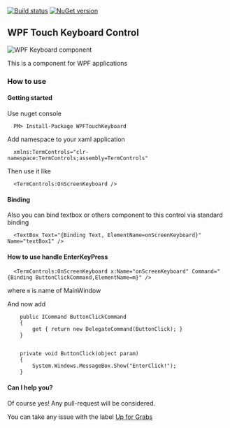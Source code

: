 [![Build status](https://ci.appveyor.com/api/projects/status/py2u4lm82ud0m91q?svg=true)](https://ci.appveyor.com/project/snmslavk/wpf-on-screen-keyboard)
[![NuGet version](https://badge.fury.io/nu/WPFTouchKeyboard.svg)](https://badge.fury.io/nu/WPFTouchKeyboard)

## WPF Touch Keyboard Control
![WPF Keyboard component](https://visualstudiogallery.msdn.microsoft.com/d711a67c-ceb7-46ec-a0c7-0db4e2cdea53/image/file/208492/1/68747470733a2f2f692e6779617a6f2e636f6d2f37343435656166366139346231326236633261323636373764366631643863622e676966.gif)

This is a component for WPF applications

### How to use
#### Getting started
Use nuget console

      PM> Install-Package WPFTouchKeyboard

Add namespace to your xaml application

      xmlns:TermControls="clr-namespace:TermControls;assembly=TermControls"
 
 Then use it like
 
      <TermControls:OnScreenKeyboard />

#### Binding      
Also you can bind textbox or others component to this control via standard binding

      <TextBox Text="{Binding Text, ElementName=onScreenKeyboard}" Name="textBox1" />

#### How to use handle EnterKeyPress

      <TermControls:OnScreenKeyboard x:Name="onScreenKeyboard" Command="{Binding ButtonClickCommand,ElementName=m}" />
      
where `m` is name of MainWindow

And now add

        public ICommand ButtonClickCommand
        {
            get { return new DelegateCommand(ButtonClick); }
        }


        private void ButtonClick(object param)
        {
            System.Windows.MessageBox.Show("EnterClick!");
        }


#### Can I help you?

Of course yes! Any pull-request will be considered.

You can take any issue with the label [Up for Grabs](https://github.com/snmslavk/WPF-Keyboard-Control/issues?q=is%3Aissue+is%3Aopen+label%3A%22Up+for+Grabs%22)
